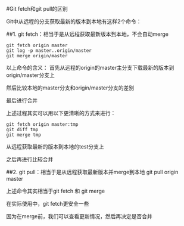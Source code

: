 #Git fetch和git pull的区别 

 
Git中从远程的分支获取最新的版本到本地有这样2个命令：

##1. git fetch：相当于是从远程获取最新版本到本地，不会自动merge
    
	git fetch origin master
	git log -p master..origin/master
	git merge origin/master


以上命令的含义：
   首先从远程的origin的master主分支下载最新的版本到origin/master分支上

   然后比较本地的master分支和origin/master分支的差别

   最后进行合并

   上述过程其实可以用以下更清晰的方式来进行：

	git fetch origin master:tmp
	git diff tmp 
	git merge tmp


从远程获取最新的版本到本地的test分支上

之后再进行比较合并

##2. git pull：相当于是从远程获取最新版本并merge到本地
	git pull origin master


上述命令其实相当于git fetch 和 git merge

在实际使用中，git fetch更安全一些

因为在merge前，我们可以查看更新情况，然后再决定是否合并

